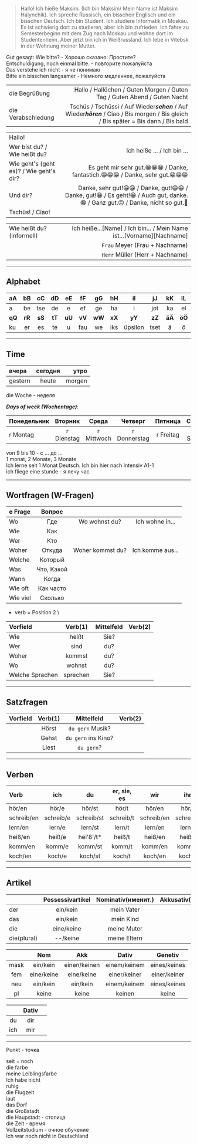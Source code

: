 > Hallo! Ich hieße Maksim. (Ich bin Maksim/ Mein Name ist Maksim Halynchik). Ich spreche Russisch, ein bisschen Englisch und ein bisschen Deutsch. Ich bin Student. Ich studiere Informatik in Moskau. Es ist schwierig dort zu studieren, aber ich bin zufrieden. Ich fahre zu Semesterbeginn mit dem Zug nach Moskau und wohne dort im Studentenheim. Aber jetzt bin ich in Weißrussland. Ich lebe in Vitebsk in der Wohnung meiner Mutter.


Gut gesagt: Wie bitte? - Хорошо сказано: Простите? \
Entschuldigung, noch einmal bitte. - повторите пожалуйста \
Das verstehe ich nicht - я не понимаю \
Bitte ein bisschen langsamer - Немного медленнее, пожалуйста 

|                    |                                                                                                                                       |
| :----------------- | ------------------------------------------------------------------------------------------------------------------------------------: |
| die Begrüßung      | Hallo / Hallöchen / Guten Morgen / Guten Tag / Guten Abend / Guten Nacht                                                              |
| die Verabschiedung | Tschüs / Tschüssi / Auf Wieder***sehen*** / Auf Wieder***hören*** / Ciao / Bis morgen / Bis gleich / Bis später = Bis dann / Bis bald |

|                                         |                                                                                                                                                                                       |
| :-------------------------------------- | ------------------------------------------------------------------------------------------------------------------------------------------------------------------------------------: |
| Hallo!                                  |                                                                                                                                                                                       |
| Wer bist du? / Wie heißt du?            | Ich heiße ... / Ich bin ...                                                                                                                                                           |
| Wie geht's (geht es)? / Wie geht's dir? | Es geht mir sehr gut.&#128513;&#128513;&#128513; / Danke, fantastich.&#128513;&#128513;&#128513; / Danke, sehr gut.&#128513;&#128513;&#128513;                                                 |
| Und dir?                                | Danke, sehr gut!&#128513;&#128513; / Danke, gut!&#128513;&#128513; / Danke, gut!&#128513; / Es geht!&#128513; / Auch gut, danke.&#128513; / Ganz gut.&#128528; / Danke, nicht so gut.&#128577; |
| Tschüs! / Ciao!                         |                                                                                                                                                                                       |

|                              |                                                                       |
| :--------------------------- | --------------------------------------------------------------------: |
| Wie heißt du? (informell)    | Ich heiße...[Name] / Ich bin... / Mein Name ist...[Vorname][Nachname] |
|                              | `Frau` Meyer  (Frau + Nachname)                                        |
|                              | `Herr` Müller (Herr + Nachname)                                        |

<hr />

## Alphabet

| aA   | bB   | cC   | dD   | eE   | fF   | gG   | hH   | iI      | jJ   | kK   | lL   | mM   | nN     | oO  | pP  |
| :--- | :--: | :--: | :--: | :--: | :--: | :--: | :--: | :-----: | :--: | :--: | :--: | :--: | :----: | :-: | :-: |
| a    | be   | tse  | de   | e    | ef   | ge   | ha   | i       | jot  | ka   | el   | em   | en     | o   | pe  |
|**qQ**|**rR**|**sS**|**tT**|**uU**|**vV**|**wW**|**xX**|**yY**   |**zZ**|**äÄ**|**öÖ**|**üÜ**|**ß**   |
| ku   | er   | es   | te   | u    | fau  | we   | iks  | üpsilon | tset | ä    | ö    | ü    | estset |

<hr />

## Time

| вчера   | сегодня | утро   |
| :------ | :-----: | -----: |
| gestern | heute   | morgen |

die Woche - неделя 

***Days of week (Wochentage)***: 

| Понедельник | Вторник    | Среда      | Четверг      | Пятница   | Суббота   | Воскресенье |
| :---------- | :--------: |:---------: | :----------: | :-------: |:--------: | ----------: |
| r Montag    | r Dienstag | r Mittwoch | r Donnerstag | r Freitag | r Samstag | r Sonntag   |

von 9 bis 10 - с ... до ... \
1 monat, 2 Monate, 3 Monate \
Ich lerne seit 1 Monat Deutsch. Ich bin hier nach Intensiv A1-1 \
ich fliege eine stunde - я лечу час

<hr />

## Wortfragen (W-Fragen)

| e Frage  | Вопрос     |                  |                  |
| :------- | :---------: | :--------------: | :--------------: |
| Wo       | Где        | Wo wohnst du?    | Ich wohne in...  |
| Wie      | Как        |
| Wer      | Кто        |
| Woher    | Откуда     | Woher kommst du? | Ich komme aus... |
| Welche   | Который    |
| Was      | Что, Какой |
| Wann     | Когда      |
| Wie oft  | Как часто  |
| Wie viel | Сколько    |

- verb = Position 2 \

| Vorfield        | Verb(1)  | Mittelfeld | Verb(2) |
| :-------------- | :------: | :--------: | ------: |
| Wie             | heißt    | Sie?       |
| Wer             | sind     | du?        |
| Woher           | kommst   | du?        |
| Wo              | wohnst   | du?        |
| Welche Sprachen | sprechen | Sie?       |

<hr />

## Satzfragen

| Vorfield        | Verb(1)  | Mittelfeld         | Verb(2) |
| :-------------- | :------: | :----------------: | ------: |
|                 | Hörst    | `du gern` Musik?    |
|                 | Gehst    | `du gern` ins Kino? |
|                 | Liest    | `du gern`?          |


<hr />

## Verben

| Verb      | ich       | du         | er, sie, es | wir        | ihr       | Sie        | 
| :-------- | :-------: | :--------: | :---------: | :--------: | :-------: | ---------: |
| hör/en    | hör/e     | hör/st     | hör/t       | hör/en     | hör/t     | hör/en     |
| schreib/en| schreib/e | schreib/st | schreib/t   | schreib/en | schreib/t | schreib/en |
| lern/en   | lern/e    | lern/st    | lern/t      | lern/en    | lern/t    | lern/en    |
| heiß/en   | heiß/e    | hei'ß'/t*  | heiß/t      | heiß/en    | heiß/t    | heiß/en    |
| komm/en   | komm/e    | komm/st    | komm/t      | komm/en    | komm/t    | komm/en    |
| koch/en   | koch/e    | koch/st    | koch/t      | koch/en    | koch/t    | koch/en    |

<hr />

## Artikel

|             | Possessivartikel | Nominativ(именит.) | Akkusativ(винительный) |
| :---------- | :--------------: | :----------------: | ---------------------: |
| der         | ein/kein         | mein Vater         | meinen Vater           |
| das         | ein/kein         | mein Kind          | mein Kind              |
| die         | eine/keine       | meine Muter        | meine Mutter           |
| die(plural) | --/keine         | meine Eltern       | meine Eltern           |

|      | Nom        | Akk          | Dativ        | Genetiv      |
| :--: | :--------: | :----------: | :----------: | :----------: |
| mask | ein/kein   | einen/keinen | einem/keinem | eines/keines |
| fem  | eine/keine | eine/keine   | einer/keiner | einer/keiner |
| neu  | ein/kein   | ein/kein     | einem/keinem | eines/keines |
|pl    | keine      | keine        | keinen       | keine        |


|     | Dativ |     |
| :-: | :---: | :-: |
| du  | dir   |     |
| ich | mir   |     |

<hr />

Punkt - точка

seit = noch \
die farbe \
meine Leiblingsfarbe \
Ich habe nicht \
ruhig \
die Flugzeit \
laut \
das Dorf \
die Großstadt \
die Haupstadt - столица \
die Zeit - время \
Vollzeitstudium - очное обучение \
Ich war noch nicht in Deutschland 

